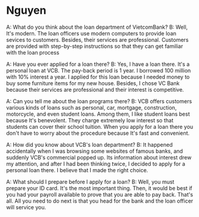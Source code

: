 # Nguyen

A: What do you think about the loan department of VietcomBank?
B: Well, It's modern. The loan officers use modern computers to provide loan sevices to customers. Besides, their services are professional. Customers are provided with step-by-step instructions so that they can get familiar with the loan process

A: Have you ever applied for a loan there?
B: Yes, I have a loan there. It's a personal loan at VCB. The pay-back period is 1 year. I borrowed 100 million with 10% interest a year. I applied for this loan because I needed money to buy some furniture items for my new house. Besides, I chose VC Bank because their services are professional and their interest is competitive.

A: Can you tell me about the loan programs there?
B: VCB offers customers various kinds of loans such as personal, car, mortgage, construction, motorcycle, and even student loans. Among them, I like student loans best because It's benevolent. They charge extremely low interest so that students can cover their school tuition. When you apply for a loan there you don't have to worry about the procedure because It's fast and convenient.

A: How did you know about VCB's loan department?
B: It happened accidentally when I was browsing some websites of famous banks, and suddenly VCB's commercial popped up. Its information about interest drew my attention, and after I had been thinking twice, I decided to apply for a personal loan there. I believe that I made the right choice.

A: What should I prepare before I apply for a loan?
B: Well, you must prepare your ID card. It's the most important thing. Then, it would be best if you had your payroll available to prove that you are able to pay back. That's all. All you need to do next is that you head for the bank and the loan officer will service you.